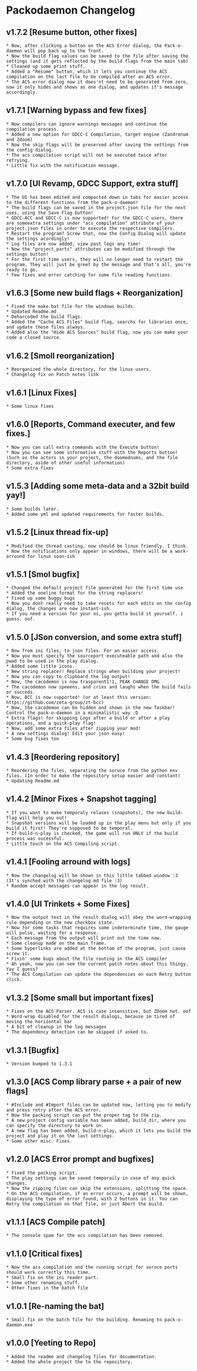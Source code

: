 # Packodaemon Changelog
## v1.7.2 [Resume button, other fixes]
	* Now, after clicking a button on the ACS Error dialog, the Pack-o-daemon will pop back up to the front.
	* Now the build flag values can be saved to the file after saving the settings (and it gets reflected by the build flags from the main tab)
	* Cleaned up some print stuff.
	* Added a "Resume" button, which it lets you continue the ACS compilation on the last file to be compiled after an ACS error.
	* The ACS error dialog now it does'nt need to be generated from zero, now it only hides and shows as one dialog, and updates it's message accordingly.

## v1.7.1 [Warning bypass and few fixes]
	* Now compilers can ignore warnings messages and continue the compilation process.
	* Added a new option for GDCC-C Compilation, target engine (Zandronum and Zdoom)
	* Now the skip flags will be preserved after saving the settings from the config dialog.
	* The acs compilation script will not be executed twice after retrying.
	* Little fix with the notification message.

## v1.7.0 [UI Revamp, GDCC Support, extra stuff]
	* The UI has been edited and compacted down in tabs for easier access to the different functions from the pack-o-daemon!
	* The build flags can be saved in the project.json file for the next uses, using the Save Flag button!
	* GDCC-ACC and GDCC-C is now supported! For the GDCC-C users, there are someextra settings under "acs_compilation" attribute of your project.json files in order to execute the respective compilers.
	* Restart the program? Screw that, now the Config Dialog will update the settings acordingly!
	* Log files are now added, view past logs any time!
	* Now the "project_parts" attributes can be modified through the settings button!
	* For the first time users, they will no longer need to restart the program. They will just be greet by the message and that's all, you're ready to go.
	* Few fixes and error catching for some file reading functions.

## v1.6.3 [Some new build flags + Reorganization]
	* Fixed the make.bat file for the windows builds.
	* Updated Readme.md
	* Deharcoded the build flags.
	* Added the "Cache ACS Files" build flag, searchs for libraries once, and update these files always.
	* Added also the "Hide ACS Sources" build flag, now you can make your code a closed source.

## v1.6.2 [Smoll reorganization]
	* Reorganized the whole directory, for the linux users.
	* Changelog fix on Patch notes link

## v1.6.1 [Linux Fixes]
	* Some linux fixes

## v1.6.0 [Reports, Command executer, and few fixes.]
	* Now you can call extra commands with the Execute button!
	* Now you can see some informative stuff with the Reports button!
	(Such as the actors in your project, the doomednums, and the file directory, aside of other useful information)
	* Some extra fixes

## v1.5.3 [Adding some meta-data and a 32bit build yay!]
	* Some builds later.
	* Added some yml and updated requirements for faster builds.

## v1.5.2 [Linux thread fix-up]
	* Modified the thread casting, now should be linux friendly. I think.
	* Now the notifications only appear in windows, there will be a work-arround for linux soon-ish

## v1.5.1 [Smol bugfix]
	* Changed the default project file generated for the first time use
	* Added the oneline format for the string replacers!
	* Fixed up some buggy bugs
	* Now you dont really need to take resets for each edits on the config dialog, the changes are now instant-ish.
	* If you need a version for your os, you gotta build it yourself. i guess. oof.

## v1.5.0 [JSon conversion, and some extra stuff]
	* Now from ini files, to json files. For an easier access.
	* Now you must specify the sourceport executeable path and also the pwad to be used in the play dialog.
	* Added some little icons.
	* New string replacer! Replace strings when building your project!
	* Now you can copy to clipboard the log output!
	* Now, the cacodemon is now trasparent1!1, PEAK CHANGE OMG
	* The cacodemon now speeens, and cries and laughs when the build fails or succeds.
	* Now, BCC is now supported! (or at least this version: https://github.com/zeta-group/zt-bcc)
	* Now, the cacodemon can be hidden and shown in the new Taskbar! Control the pack-o-daemon in a minimalistic way :D
	* Extra flags! for skipping Logs after a build or after a play operations, and a quick-play flag!
	* Now, add some extra files after zipping your mod!
	* A new settings dialog! Edit your json easy!
	* Some bug fixes too

## v1.4.3 [Reordering repository]
	* Reordering the files, separating the soruce from the python env files. (In order to make the repository setup easier and constant)
	* Updating Readme.md

## v1.4.2 [Minor Fixes + Snapshot tagging]
	* If you want to make temporaly relases (snapshots), the new build-flag will help you out!
	* Snapshot versions will be loaded up in the play menu but only if you build it first! They're supposed to be temporal.
	* If build-n-play is checked, the game will run ONLY if the build process was sucessful.
	* Little touch on the ACS Compiling script.

## v1.4.1 [Fooling arround with logs]
	* Now the changelog will be shown in this little tabbed window :3 (It's synched with the changelog.md file :3)
	* Random accept messages can appear in the log result.
	
## v1.4.0 [UI Trinkets + Some Fixes]
	* Now the output text in the result dialog will obey the word-wrapping rule depending on the new checkbox state.
	* Now for some tasks that requires some indeterminate time, the gauge will pulse, waiting for a response.
	* Each message from the output will print out the time now.
	* Some cleanup made on the main frame.
	* Some hyperlinks are added at the bottom of the program, just cause screw it.
	* Fixin' some bugs about the file routing in the ACS compiler
	* Ah yeah, now you can see the current patch notes about this thingy. Yay I guess?
	* The ACS Compilation can update the dependencies on each Retry button click.

## v1.3.2 [Some small but important fixes]
	* Fixes on the ACS Parser. ACS is case insensitive, but ZDoom not. oof
	* Word-wrap disabled for the result dialogs, because im tired of moving the horizontal bar
	* A bit of cleanup in the log messages
	* The dependency detection can be skipped if asked to.

## v1.3.1 [Bugfix]
	* Version bumped to 1.3.1

## v1.3.0 [ACS Comp library parse + a pair of new flags]
	* #Include and #Import files can be updated now, letting you to modify and press retry after the ACS error.
	* Now the packing script can put the proper tag to the zip.
	* A new project config variable has been added, build_dir, where you can specify the directory to work on.
	* A new flag has been added, build-n-play, which it lets you build the project and play it on the last settings.
	* Some other misc. Fixes.
	
## v1.2.0 [ACS Error prompt and bugfixes]
	* Fixed the packing script.
	* The play settings can be saved temporaily in case of any quick changes.
	* Now the zipping files can skip the extensions, splitting the space.
	* On the ACS compilation, if an error occurs, a prompt will be shown, displaying the type of error found, with 2 buttons in it. You can Retry the compilation on that file, or just Abort the build.

## v1.1.1 [ACS Compile patch]
	* The console spam for the acs compilation has been removed.

## v1.1.0 [Critical fixes]
	* Now the acs compilation and the running script for soruce ports should work correctly this time.
	* Small fix on the ini reader part.
	* Some other renaming stuff.
	* Other fixes in the batch file

## v1.0.1 [Re-naming the bat]
	* Small fix on the batch file for the building. Renaming to pack-o-daemon.exe

## v1.0.0 [Yeeting to Repo]
	* Added the readme and changelog files for documentation.
	* Added the whole project the to the repository.
